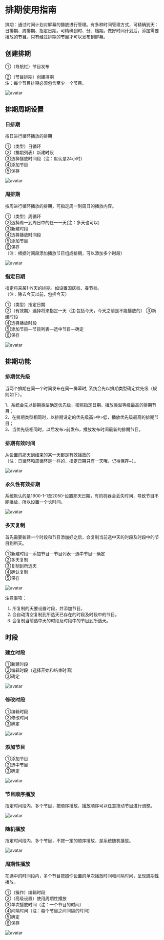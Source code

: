 # 排期使用指南
排期：通过时间计划对屏幕的播放进行管理。有多种时间管理方式，可精确到天：日排期、周排期、指定日期。可精确到时、分、档期。做好时间计划后，添加需要播放的节目。只有经过排期的节目才可以发布到屏幕。
## 创建排期
①（导航栏）节目发布

②（节目排期）创建排期                 
注：每个节目排期必须包含至少一个节目。

![avatar](../images/channel/1.png)

## 排期周期设置
### 日排期
按日进行循环播放的排期

①（类型）日循环                                                
②（排期列表）新建时段     
③选择播放时间段（注：默认是24小时）   
④添加节目     
⑤保存          

![avatar](../images/channel/2.png)

### 周排期
按周进行循环播放的排期，可指定周一到周日的播放内容。

①（类型）周循环   
②选择周一到周日中的任一一天(注：多天也可以)     
③新建时段     
④选择播放时间段      
⑤添加节目   
⑥保存   
（注：根据时间段添加播放节目组成排期，可以添加多个时段）          

![avatar](../images/channel/3.png)


### 指定日期
指定将来某1-N天的排期。如设置国庆档、春节档。                  
（注：除去今天以前，包括今天）

①（类型）指定日期              
②（有效期）选择将来指定一天（注:包括今天，今天之前是不能播放的）
③新建时段       
④选择播放时段       
⑤添加节目—节目列表—选中节目—确定    
⑥保存

![avatar](../images/channel/4.png)


## 排期功能

### 排期优先级
当两个排期在同一个时间发布在同一屏幕时, 系统会先以排期类型确定优先级（规则如下）。

1、系统会先以排期类型确定优先级，按照指定日期，播放类型等级最高的排期节目；   
2、在排期类型相同时，以排期设定的优先级高>中>低，播放优先级最高的排期节目；   
3、当优先级相同时，以后发布>前发布，播放发布时间最新的排期节目。

### 排期有效时间
从设置的那天到结束的某一天都是有效播放的                
（注：日循环和周循环是一样的，指定日期只有一天哦，记得保存~）。

![avatar](../images/channel/5.png)

### 永久性有效排期
系统默认的是1900-1-1至2050-设置那天日期，有的机器会丢失时间，导致节目不能播放，所以设置一个长时间。

![avatar](../images/channel/5-1.png)

### 多天复制
首先需要新建一个时段和节目添加好之后，会复制当前选中天的时段及时段中的节目到所天。

①新建时段—添加节目—节目列表—选中节目—确定   
②多天复制  
③复制到所选天  
④确认复制      
⑤保存

![avatar](../images/channel/6.png)

注意事项：
1. 所复制的天要设置时段，并添加节目。
2. 会自动清空复制到所选天已存在的时段及时段中的节目。
3. 会复制当前选中天的时段及时段中的节目到所选天。

## 时段
### 建立时段
①新建时段   
②编辑时段（选择开始和结束时间）      
③确定

![avatar](../images/channel/10.png)

### 修改时段
①编辑时段     
②修改时间      
③确定

![avatar](../images/channel/11.png)

### 添加节目

①添加节目   
②选中节目    
③确定

![avatar](../images/channel/12.png)

### 节目顺序播放
指定时间段内，多个节目，按顺序播放，播放顺序可以任意拖动节目进行调整。

![avatar](../images/channel/7.png)

### 随机播放
指定时间段内，多个节目，不按一定的顺序播放，是系统随机播放。

![avatar](../images/channel/8.png)

### 周期性播放
在选中的时间段内，多个节目按照你设置的单次播放时间和间隔时间，呈现周期性播放。

①（操作）编辑时段         
②（高级设置）使用周期性播放           
③单次播放时间（注：一个节目的时间）   
④间隔时间（注：每个节目之间间隔的时间）   
⑤确定     
⑥保存

![avatar](../images/channel/9.png)
